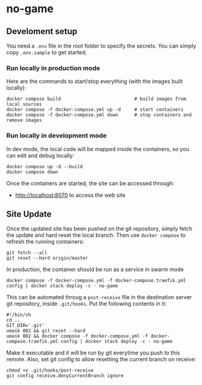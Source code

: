 # no-game

## Develoment setup

You need a `.env` file in the root folder to specify the secrets. You can simply copy `.env.sample` to get started.

### Run locally in production mode

Here are the commands to start/stop everything (with the images built locally):

    docker compose build                           # build images from local sources
    docker compose -f docker-compose.yml up -d     # start containers
    docker compose -f docker-compose.yml down      # stop containers and remove images

### Run locally in development mode

In dev mode, the local code will be mapped inside the containers, so you can edit and debug locally:

    docker compose up -d --build
    docker compose down

Once the containers are started, the site can be accessed through:

- <http://localhost:8070> to access the web site

## Site Update

Once the updated site has been pushed on the git repository, simply fetch the update and hard reset the local branch. Then use `docker compose` to refresh the running containers:

    git fetch --all
    git reset --hard origin/master

In production, the container should be run as a service in swarm mode

    docker compose -f docker-compose.yml -f docker-compose.traefik.yml config | docker stack deploy -c - no-game

This can be automated throug a `post-receive` file in the destination server git repository, inside `.git/hooks`. Put the following contents in it:

    #!/bin/sh
    cd ..
    GIT_DIR='.git'
    umask 002 && git reset --hard
    umask 002 && docker compose -f docker-compose.yml -f docker-compose.traefik.yml config | docker stack deploy -c - no-game

Make it executable and it will be run by git everytime you push to this remote. Also, set git config to allow resetting the current branch on receive:

    chmod +x .git/hooks/post-receive
    git config receive.denyCurrentBranch ignore
